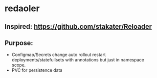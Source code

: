 # redaoler
## Inspired: https://github.com/stakater/Reloader
## Purpose:
- Configmap/Secrets change auto rollout restart deployments/statefullsets with annotations but just in namespace scope.
- PVC for persistence data